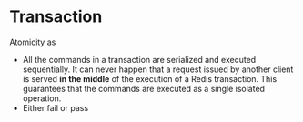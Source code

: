 # Transaction

Atomicity as 

* All the commands in a transaction are serialized and executed sequentially. It can never happen that a request issued by another client is served **in the middle** of the execution of a Redis transaction. This guarantees that the commands are executed as a single isolated operation.
* Either fail or pass

